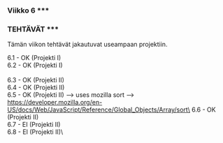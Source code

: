 ### Viikko 6 ***

### TEHTÄVÄT ***

Tämän viikon tehtävät jakautuvat useampaan projektiin.

6.1     - OK (Projekti I)\
6.2     - OK (Projekti I)\
\
6.3     - OK (Projekti II)\
6.4     - OK (Projekti II)\
6.5     - OK (Projekti II) --> uses mozilla sort --> https://developer.mozilla.org/en-US/docs/Web/JavaScript/Reference/Global_Objects/Array/sort\
6.6     - OK (Projekti II)\
6.7     - EI (Projekti II)\
6.8     - EI (Projekti II)\